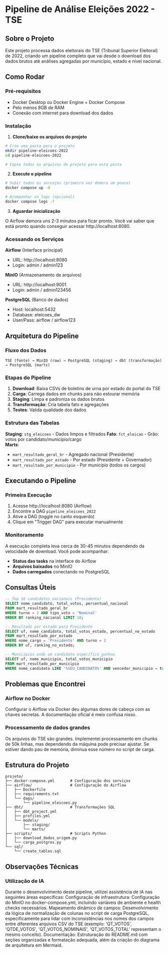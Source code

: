 # Pipeline de Análise Eleições 2022 - TSE

## Sobre o Projeto

Este projeto processa dados eleitorais do TSE (Tribunal Superior Eleitoral) de 2022, criando um pipeline completo que vai desde o download dos dados brutos até análises agregadas por município, estado e nível nacional.

## Como Rodar

### Pré-requisitos

- Docker Desktop ou Docker Engine + Docker Compose
- Pelo menos 8GB de RAM
- Conexão com internet para download dos dados

### Instalação

1. **Clone/baixe os arquivos do projeto**
```bash
# Crie uma pasta para o projeto
mkdir pipeline-eleicoes-2022
cd pipeline-eleicoes-2022

# Copie todos os arquivos do projeto para esta pasta
```

2. **Execute o pipeline**
```bash
# Subir todos os serviços (primeira vez demora um pouco)
docker compose up -d

# Acompanhar os logs (opcional)
docker compose logs -f
```

3. **Aguardar inicialização**

O Airflow demora uns 2-3 minutos para ficar pronto. Você vai saber que está pronto quando conseguir acessar http://localhost:8080.

### Acessando os Serviços

**Airflow** (Interface principal)
- URL: http://localhost:8080
- Login: admin / admin123

**MinIO** (Armazenamento de arquivos)  
- URL: http://localhost:9001
- Login: admin / admin123456

**PostgreSQL** (Banco de dados)
- Host: localhost:5432
- Database: eleicoes_dw  
- User/Pass: airflow / airflow123

## Arquitetura do Pipeline

### Fluxo dos Dados

```
TSE (fonte) → MinIO (raw) → PostgreSQL (staging) → dbt (transformação) → PostgreSQL (marts)
```

### Etapas do Pipeline

1. **Download**: Baixa CSVs de boletins de urna por estado do portal do TSE
2. **Carga**: Carrega dados em chunks para não estourar memória 
3. **Staging**: Limpa e padroniza os dados brutos
4. **Transformação**: Cria tabela fato e agregações
5. **Testes**: Valida qualidade dos dados

### Estrutura das Tabelas

**Staging**: `stg_eleicoes` - Dados limpos e filtrados
**Fato**: `fct_eleicao` - Grão: votos por candidato/município/cargo  
**Marts**: 
- `mart_resultado_geral_br` - Agregado nacional (Presidente)
- `mart_resultado_por_estado` - Por estado (Presidente + Governador)  
- `mart_resultado_por_municipio` - Por município (todos os cargos)

## Executando o Pipeline

### Primeira Execução

1. Acesse http://localhost:8080 (Airflow)
2. Encontre a DAG `pipeline_eleicoes_2022`
3. Ative a DAG (toggle no canto esquerdo)
4. Clique em "Trigger DAG" para executar manualmente

### Monitoramento

A execução completa leva cerca de 30-45 minutos dependendo da velocidade de download. Você pode acompanhar:

- **Status das tasks** na interface do Airflow
- **Arquivos baixados** no MinIO 
- **Dados carregados** conectando no PostgreSQL

## Consultas Úteis

```sql
-- Top 10 candidatos nacionais (Presidente)
SELECT nome_candidato, total_votos, percentual_nacional 
FROM mart_resultado_geral_br 
WHERE turno = 2 AND tipo_voto = 'Nominal'
ORDER BY ranking_nacional LIMIT 10;

-- Resultado por estado para Presidente
SELECT uf, nome_candidato, total_votos_estado, percentual_no_estado
FROM mart_resultado_por_estado 
WHERE nome_cargo = 'Presidente' AND turno = 2
ORDER BY uf, ranking_no_estado;

-- Municípios onde um candidato específico ganhou
SELECT uf, nome_municipio, total_votos_municipio 
FROM mart_resultado_por_municipio
WHERE nome_candidato LIKE '%SEU_CANDIDATO%' AND vencedor_municipio = true;
```

## Problemas que Encontrei

### Airflow no Docker
Configurar o Airflow via Docker deu algumas dores de cabeça com as chaves secretas. A documentação oficial é meio confusa nisso. 

### Processamento de dados grandes
Os arquivos do TSE são grandes. Implementei processamento em chunks de 50k linhas, mas dependendo da máquina pode precisar ajustar. Se estiver dando pau de memória, diminua esse número no script de carga.

## Estrutura do Projeto

```
projeto/
├── docker-compose.yml       # Configuração dos serviços
├── airflow/                 # Configuração do Airflow
│   ├── Dockerfile
│   ├── requirements.txt
│   └── dags/
│       └── pipeline_eleicoes.py
├── dbt/                     # Transformações SQL
│   ├── dbt_project.yml
│   ├── profiles.yml
│   └── models/
│       ├── staging/
│       └── marts/
├── scripts/                 # Scripts Python
│   ├── download_dados_origem.py
│   └── carga_postgres.py
└── sql/
    └── create_tables.sql
```

## Observações Técnicas

### Utilização de IA 
Durante o desenvolvimento deste pipeline, utilizei assistência de IA nas seguintes áreas específicas:
Configuração de infraestrutura: Configuração do MinIO no docker-compose.yml, incluindo variáveis de ambiente e health checks necessários.
Mapeamento dinâmico de campos: Desenvolvimento da lógica de normalização de colunas no script de carga PostgreSQL, especificamente para lidar com inconsistências nos nomes dos campos entre diferentes arquivos CSV do TSE (exemplo: 'QT_VOTOS', 'QTDE_VOTOS', 'QT_VOTOS_NOMINAIS', 'QT_VOTOS_TOTAL' representam o mesmo conceito).
Documentação: Estruturação do README.md com seções organizadas e formatação adequada, além da criação do diagrama de arquitetura em Mermaid.

